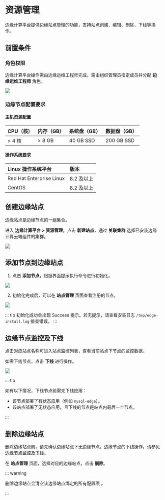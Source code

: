 # 资源管理

边缘计算平台提供边缘站点管理的功能，支持站点创建、编辑、删除、下线等操作。

## 前置条件

### 角色权限

边缘计算平台操作需由边缘运维工程师完成，需由组织管理员指定成员并分配 **边缘运维工程师** 角色。

![](http://terminus-paas.oss-cn-hangzhou.aliyuncs.com/paas-doc/2021/04/06/1565248b-01df-48a2-aea7-ab30ade8a3b2.png)

### 边缘节点配置要求

#### 主机资源配置

| CPU（核） | 内存（GB） | 系统盘（GB） | 数据盘（GB） |
| ------- | ------- | --------- | --------- |
| > 4 核    | > 8 GB   | 40 GB SSD | 200 GB SSD |

#### 操作系统要求

| Linux 操作系统平台       | 版本       |
| :----------------------- | :--------- |
| Red Hat Enterprise Linux | 8.2 及以上 |
| CentOS                   | 8.2 及以上 |

## 创建边缘站点

边缘站点是边缘节点的一组集合。

进入 **边缘计算平台 > 资源管理**，点击 **新建站点**，通过 **关联集群** 选择已安装边缘计算云端组件的集群。

![](http://terminus-paas.oss-cn-hangzhou.aliyuncs.com/paas-doc/2021/04/06/72c63892-4157-4cca-8b81-11a9d006e6f6.png)

## 添加节点到边缘站点

1. 点击 **添加节点**，根据界面提示执行命令进行初始化。

![](http://terminus-paas.oss-cn-hangzhou.aliyuncs.com/paas-doc/2021/04/06/0b8f8e3a-5cd3-4673-899c-0a00e9af2c2e.png)

2. 初始化完成后，可以在 **站点管理** 页面查看注册的节点。

![](http://terminus-paas.oss-cn-hangzhou.aliyuncs.com/paas-doc/2021/04/06/e40c1592-c97c-46aa-849f-8d49d2559fff.png)

::: tip 
初始化成功会出现 Success 提示。若无提示，请查看安装日志 `/tmp/edge-install.log` 排查错误。
:::

## 边缘节点监控及下线

点击对应站点名称可进入站点监控列表，查看当前站点下节点的监控数据。

如需下线节点，点击 **下线** 进行操作。

![](http://terminus-paas.oss-cn-hangzhou.aliyuncs.com/paas-doc/2021/04/06/a16b350f-417a-4c12-bc86-7b07c850da0b.png)

::: tip  

如有以下情况，下线节点前需先下线应用：

- 该节点部署了有状态应用（例如 `mysql-edge`）。
- 该站点部署了无状态应用，且下线的节点是站点内最后一个节点。

::: 

## 删除边缘站点

删除边缘站点前，请先确认边缘站点下无边缘节点。边缘节点的下线操作，请参见 [边缘节点监控及下线](#边缘节点监控及下线)。

在 **站点管理** 页面，选择对应的边缘站点，点击 **删除**。

::: warning

删除边缘站点会清空该边缘站点绑定的所有配置项 。

:::
